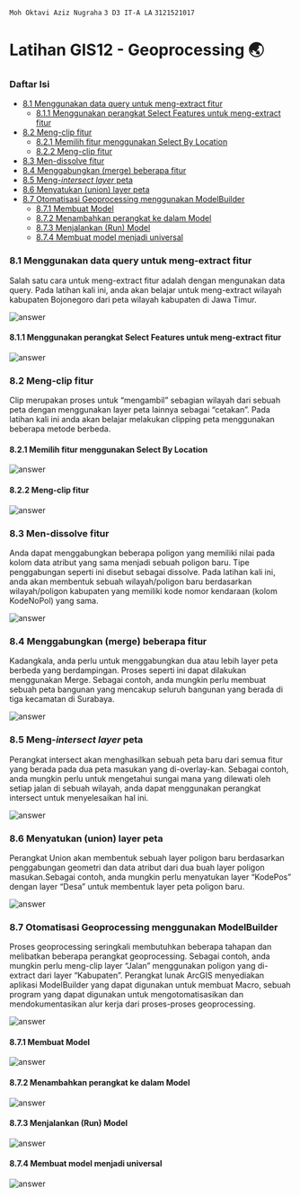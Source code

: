 `Moh Oktavi Aziz Nugraha` `3 D3 IT-A LA` `3121521017`

# Latihan GIS12 - Geoprocessing 🌏

### Daftar Isi

<!--toc:start-->
- [8.1 Menggunakan data query untuk meng-extract fitur](#81-menggunakan-data-query-untuk-meng-extract-fitur)
  - [8.1.1 Menggunakan perangkat Select Features untuk meng-extract fitur](#811-menggunakan-perangkat-select-features-untuk-meng-extract-fitur)
- [8.2 Meng-clip fitur](#82-meng-clip-fitur)
  - [8.2.1 Memilih fitur menggunakan Select By Location](#821-memilih-fitur-menggunakan-select-by-location)
  - [8.2.2 Meng-clip fitur](#822-meng-clip-fitur)
- [8.3 Men-dissolve fitur](#83-men-dissolve-fitur)
- [8.4 Menggabungkan (merge) beberapa fitur](#84-menggabungkan-merge-beberapa-fitur)
- [8.5 Meng-*intersect* *layer* peta](#85-meng-intersect-layer-peta)
- [8.6 Menyatukan (union) layer peta](#86-menyatukan-union-layer-peta)
- [8.7 Otomatisasi Geoprocessing menggunakan ModelBuilder](#87-otomatisasi-geoprocessing-menggunakan-modelbuilder)
  - [8.7.1 Membuat Model](#871-membuat-model)
  - [8.7.2 Menambahkan perangkat ke dalam Model](#872-menambahkan-perangkat-ke-dalam-model)
  - [8.7.3 Menjalankan (Run) Model](#873-menjalankan-run-model)
  - [8.7.4 Membuat model menjadi universal](#874-membuat-model-menjadi-universal)
<!--toc:end-->

### 8.1 Menggunakan data query untuk meng-extract fitur

Salah satu cara untuk meng-extract fitur adalah dengan mengunakan data
query. Pada latihan kali ini, anda akan belajar untuk meng-extract wilayah
kabupaten Bojonegoro dari peta wilayah kabupaten di Jawa Timur.

![answer](./screenshots/81.png)

#### 8.1.1 Menggunakan perangkat Select Features untuk meng-extract fitur

![answer](./screenshots/811.png)

### 8.2 Meng-clip fitur

Clip merupakan proses untuk “mengambil” sebagian wilayah dari sebuah peta
dengan menggunakan layer peta lainnya sebagai “cetakan”. Pada latihan kali ini
anda akan belajar melakukan clipping peta menggunakan beberapa metode
berbeda.

#### 8.2.1 Memilih fitur menggunakan Select By Location

![answer](./screenshots/821.png)

#### 8.2.2 Meng-clip fitur

![answer](./screenshots/822.png)

### 8.3 Men-dissolve fitur

Anda dapat menggabungkan beberapa poligon yang memiliki nilai pada kolom
data atribut yang sama menjadi sebuah poligon baru. Tipe penggabungan seperti ini
disebut sebagai dissolve. Pada latihan kali ini, anda akan membentuk sebuah
wilayah/poligon baru berdasarkan wilayah/poligon kabupaten yang memiliki kode
nomor kendaraan (kolom KodeNoPol) yang sama.

![answer](./screenshots/83.png)

### 8.4 Menggabungkan (merge) beberapa fitur

Kadangkala, anda perlu untuk menggabungkan dua atau lebih layer peta
berbeda yang berdampingan. Proses seperti ini dapat dilakukan menggunakan
Merge. Sebagai contoh, anda mungkin perlu membuat sebuah peta bangunan yang
mencakup seluruh bangunan yang berada di tiga kecamatan di Surabaya.

![answer](./screenshots/84.png)

### 8.5 Meng-*intersect* *layer* peta

Perangkat intersect akan menghasilkan sebuah peta baru dari semua fitur yang
berada pada dua peta masukan yang di-overlay-kan. Sebagai contoh, anda mungkin
perlu untuk mengetahui sungai mana yang dilewati oleh setiap jalan di sebuah
wilayah, anda dapat menggunakan perangkat intersect untuk menyelesaikan hal ini.

![answer](./screenshots/85.png)

### 8.6 Menyatukan (union) layer peta

Perangkat Union akan membentuk sebuah layer poligon baru berdasarkan
penggabungan geometri dan data atribut dari dua buah layer poligon
masukan.Sebagai contoh, anda mungkin perlu menyatukan layer “KodePos”
dengan layer “Desa” untuk membentuk layer peta poligon baru.

![answer](./screenshots/86.png)

### 8.7 Otomatisasi Geoprocessing menggunakan ModelBuilder

Proses geoprocessing seringkali membutuhkan beberapa tahapan dan
melibatkan beberapa perangkat geoprocessing. Sebagai contoh, anda mungkin
perlu meng-clip layer “Jalan” menggunakan poligon yang di-extract dari layer
“Kabupaten”. Perangkat lunak ArcGIS menyediakan aplikasi ModelBuilder yang
dapat digunakan untuk membuat Macro, sebuah program yang dapat digunakan
untuk mengotomatisasikan dan mendokumentasikan alur kerja dari proses-proses
geoprocessing.

![answer](./screenshots/87.png)

#### 8.7.1 Membuat Model

![answer](./screenshots/871.png)

#### 8.7.2 Menambahkan perangkat ke dalam Model

![answer](./screenshots/872.png)

#### 8.7.3 Menjalankan (Run) Model

![answer](./screenshots/873.png)

#### 8.7.4 Membuat model menjadi universal

![answer](./screenshots/874.png)

